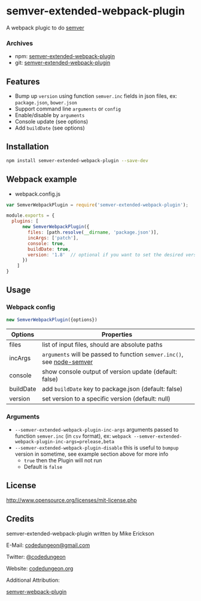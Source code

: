 # semver-extended-webpack-plugin
A webpack plugic to do [semver](http://semver.org)

### Archives
- npm: [semver-extended-webpack-plugin](https://www.npmjs.com/package/semver-extended-webpack-plugin)
- git: [semver-extended-webpack-plugin](https://github.com/mikeerickson/semver-extended-webpack-plugin)

## Features
- Bump up `version` using function `semver.inc` fields in json files, ex: `package.json`, `bower.json`
- Support command line `arguments` or `config`
- Enable/disable by `arguments`
- Console update (see options)
- Add `buildDate` (see options)

## Installation
```bash
npm install semver-extended-webpack-plugin --save-dev
```

## Webpack example
- webpack.config.js
``` javascript
var SemverWebpackPlugin = require('semver-extended-webpack-plugin');

module.exports = {
  plugins: [
      new SemverWebpackPlugin({
        files: [path.resolve(__dirname, 'package.json')],
        incArgs: ['patch'],
        console: true,
        buildDate: true,
        version: '1.8'  // optional if you want to set the desired version
      })
    ]
}
```



## Usage
### Webpack config
```javascript
new SemverWebpackPlugin({options})
```

| Options   | Properties                                                                                                   |
| --------- | ------------------------------------------------------------------------------------------------------------ |
| files     | list of input files, should are absolute paths                                                               |
| incArgs   | `arguments` will be passed to function `semver.inc()`, see [node-semver](https://github.com/npm/node-semver) |
| console   | show console output of version update (default: false)                                                       |
| buildDate | add `buildDate` key to package.json (default: false)                                                         |
| version   | set version to a specific version (default: null)                                                            |

### Arguments
- `--semver-extended-webpack-plugin-inc-args` arguments passed to function `semver.inc` (in `csv` format), ex: `webpack --semver-extended-webpack-plugin-inc-args=prelease,beta`
- `--semver-extended-webpack-plugin-disable` this is useful to `bumpup` version in sometime, see example section above for more info
  - `true` then the Plugin will not run
  - Default is `false`

## License
http://www.opensource.org/licenses/mit-license.php

## Credits

semver-extended-webpack-plugin written by Mike Erickson

E-Mail: [codedungeon@gmail.com](mailto:codedungeon@gmail.com)

Twitter: [@codedungeon](http://twitter.com/codedungeon)

Website: [codedungeon.org](http://codedungeon.org)

Additional Attribution:

[semver-webpack-plugin](https://www.npmjs.com/package/semver-webpack-plugin)
